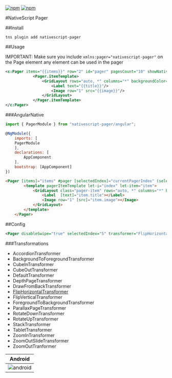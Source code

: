 [![npm](https://img.shields.io/npm/v/nativescript-pager.svg)](https://www.npmjs.com/package/nativescript-pager)
[![npm](https://img.shields.io/npm/dt/nativescript-pager.svg?label=npm%20downloads)](https://www.npmjs.com/package/nativescript-pager)

#NativeScript Pager

##Install

`tns plugin add nativescript-pager`

##Usage

IMPORTANT: Make sure you include `xmlns:pager="nativescript-pager"` on the Page element any element can be used in the pager

```xml
<c:Pager items="{{items}}" row="2" id="pager" pagesCount="10" showNativePageIndicator="false" backgroundColor="lightsteelblue">
            <Pager.itemTemplate>
                <GridLayout rows="auto, *" columns="*" backgroundColor="red">
                    <Label text="{{title}}"/>
                    <Image row="1" src="{{image}}"/>
                </GridLayout>
            </Pager.itemTemplate>
</c:Pager>
```

###AngularNative

```js
import { PagerModule } from "nativescript-pager/angular";

@NgModule({
    imports: [
    PagerModule
    ],
    declarations: [
        AppComponent
    ],
    bootstrap: [AppComponent]
})
```

```html
<Pager [items]="items" #pager [selectedIndex]="currentPagerIndex" (selectedIndexChanged)="onIndexChanged($event)" class="pager">
        <template pagerItemTemplate let-i="index" let-item="item">
            <GridLayout class="pager-item" rows="auto, *" columns="*" backgroundColor="red">
                <Label  [text]="item.title"></Label>
                <Image row="1" [src]="item.image"></Image>
            </GridLayout>
        </template>
    </Pager>
```


##Config

```xml
<Pager disableSwipe="true" selectedIndex="5" transformer="FlipHorizontalTransformer">
```


###Transformations
* AccordionTransformer
* BackgroundToForegroundTransformer
* CubeInTransformer
* CubeOutTransformer
* DefaultTransformer
* DepthPageTransformer
* DrawFromBackTransformer
* [FlipHorizontalTransformer](https://github.com/triniwiz/nativescript-pager/wiki/FlipHorizontalTransformer)
* FlipVerticalTransformer
* ForegroundToBackgroundTransformer
* ParallaxPageTransformer
* RotateDownTransformer
* RotateUpTransformer
* StackTransformer
* TabletTransformer
* ZoomInTransformer
* ZoomOutSlideTransformer
* ZoomOutTranformer


Android |
--------|
![android](screenshots/pager.gif?raw=true) |